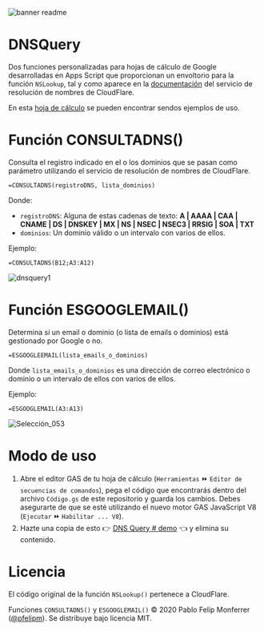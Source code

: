 ![banner readme](https://user-images.githubusercontent.com/12829262/79766521-5ff45500-8328-11ea-8084-3849700180c7.png)
# DNSQuery
Dos funciones personalizadas para hojas de cálculo de Google desarrolladas en Apps Script que proporcionan un envoltorio para la función `NSLookup`, tal y como aparece en la [documentación](https://developers.cloudflare.com/1.1.1.1/fun-stuff/dns-in-google-sheets/) del servicio de resolución de nombres de CloudFlare.

En esta [hoja de cálculo](https://docs.google.com/spreadsheets/d/1yq3KJGtQB4OX5y0Qz8FgM7Z88d00rXtP_aKc79Ki1BE/template/preview) se pueden encontrar sendos ejemplos de uso.

# Función CONSULTADNS()
Consulta el registro indicado en el o los dominios que se pasan como parámetro utilizando el servicio de resolución de nombres de CloudFlare.

`=CONSULTADNS(registroDNS, lista_dominios)`

Donde:
- `registroDNS`: Alguna de estas cadenas de texto: **A | AAAA | CAA | CNAME | DS | DNSKEY | MX | NS | NSEC | NSEC3 | RRSIG | SOA | TXT**
- `dominios`: Un dominio válido o un intervalo con varios de ellos.

Ejemplo:

`=CONSULTADNS(B12;A3:A12)`

![dnsquery1](https://user-images.githubusercontent.com/12829262/79770552-dcd5fd80-832d-11ea-8859-04b461d2f9da.png)

# Función ESGOOGLEMAIL()
Determina si un email o dominio (o lista de emails o dominios) está gestionado por Google o no.

`=ESGOOGLEEMAIL(lista_emails_o_dominios)`

Donde `lista_emails_o_dominios` es una dirección de correo electrónico o dominio o un intervalo de ellos con varios de ellos.

Ejemplo:

`=ESGOOGLEMAIL(A3:A13)`

![Selección_053](https://user-images.githubusercontent.com/12829262/79771812-98e3f800-832f-11ea-8839-0f9999de9e66.png)

# Modo de uso
1. Abre el editor GAS de tu hoja de cálculo (`Herramientas` ⏩ `Editor de secuencias de comandos`), pega el código que encontrarás dentro del archivo `Código.gs` de este repositorio y guarda los cambios. Debes asegurarte de que se esté utilizando el nuevo motor GAS JavaScript V8 (`Ejecutar` ⏩ `Habilitar ... V8`).
2. Hazte una copia de esto :point_right: [DNS Query # demo](https://docs.google.com/spreadsheets/d/1yq3KJGtQB4OX5y0Qz8FgM7Z88d00rXtP_aKc79Ki1BE/template/preview) :point_left: y elimina su contenido.

# Licencia
El código original de la función `NSLookup()` pertenece a CloudFlare.

Funciones `CONSULTADNS()` y `ESGOOGLEMAIL()` ©  2020 Pablo Felip Monferrer ([@pfelipm](https://twitter.com/pfelipm)). Se distribuye bajo licencia MIT.
